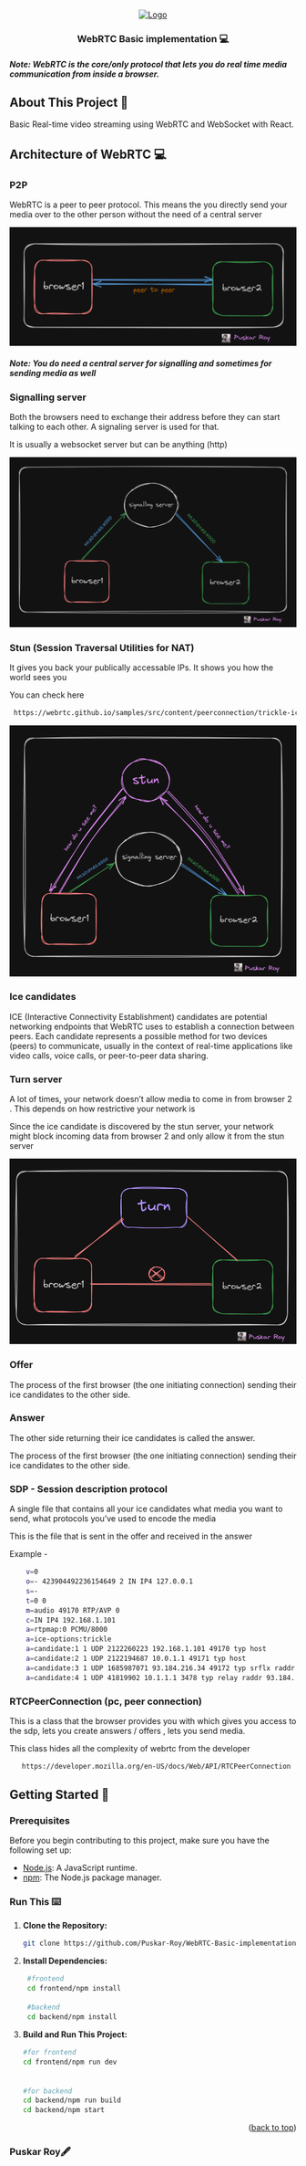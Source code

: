 <a name="readme-top"></a>

<br />
<div align="center">
  
 
<a href="https://github.com/Puskar-Roy/Attendance-System---Backend">
    <img src="https://webrtc.github.io/webrtc-org/assets/images/webrtc-logo-vert-retro-255x305.png" alt="Logo" width="120" height="150">
  </a>
  
<h3 align="center">WebRTC Basic implementation 💻 </h3>
  
</div>

##### Note: _WebRTC is the core/only protocol that lets you do real time media communication from inside a browser._

## About This Project 🌟

Basic Real-time video streaming using WebRTC and WebSocket with React.

## Architecture of WebRTC 💻

### P2P

WebRTC is a peer to peer protocol. This means the you directly send your media over to the other person without the need of a central server

![bingoctfgogreenlandingpage](./docs//assets/p2p.png)

##### Note: _You do need a central server for signalling and sometimes for sending media as well_


### Signalling server

Both the browsers need to exchange their address before they can start talking to each other. A signaling server is used for that.

It is usually a websocket server but can be anything (http)


![bingoctfgogreenlandingpage](./docs//assets/signallingserver.png)


### Stun (Session Traversal Utilities for NAT)

It gives you back your publically accessable IPs. It shows you how the world sees you

You can check here

```bash
 https://webrtc.github.io/samples/src/content/peerconnection/trickle-ice/
```


![bingoctfgogreenlandingpage](./docs//assets/stun.png)


### Ice candidates

ICE (Interactive Connectivity Establishment) candidates are potential networking endpoints that WebRTC uses to establish a connection between peers. Each candidate represents a possible method for two devices (peers) to communicate, usually in the context of real-time applications like video calls, voice calls, or peer-to-peer data sharing.


<!-- ![bingoctfgogreenlandingpage](./docs//assets/stun.png) -->


### Turn server

A lot of times, your network doesn’t allow media to come in from browser 2 . This depends on how restrictive your network is 

Since the ice candidate is discovered by the stun server, your network might block incoming data from browser 2 and only allow it from the stun server


![bingoctfgogreenlandingpage](./docs//assets/turn.png)


### Offer

The process of the first browser (the one initiating connection) sending their ice candidates to the other side.

### Answer

The other side returning their ice candidates is called the answer.

The process of the first browser (the one initiating connection) sending their ice candidates to the other side.

### SDP - Session description protocol

A single file that contains all your 
ice candidates
what media you want to send, what protocols you’ve used to encode the media

This is the file that is sent in the offer and received in the answer

Example - 
```bash
    v=0
    o=- 423904492236154649 2 IN IP4 127.0.0.1
    s=-
    t=0 0
    m=audio 49170 RTP/AVP 0
    c=IN IP4 192.168.1.101
    a=rtpmap:0 PCMU/8000
    a=ice-options:trickle
    a=candidate:1 1 UDP 2122260223 192.168.1.101 49170 typ host
    a=candidate:2 1 UDP 2122194687 10.0.1.1 49171 typ host
    a=candidate:3 1 UDP 1685987071 93.184.216.34 49172 typ srflx raddr     10.0.1.1 rport 49171
    a=candidate:4 1 UDP 41819902 10.1.1.1 3478 typ relay raddr 93.184.    216.34 rport 49172
```

### RTCPeerConnection (pc, peer connection)

This is a class that the browser provides you with which gives you access to the sdp, lets you create answers / offers , lets you send media.

This class hides all the complexity of webrtc from the developer

```bash
   https://developer.mozilla.org/en-US/docs/Web/API/RTCPeerConnection
```

## Getting Started 🚀

### Prerequisites

Before you begin contributing to this project, make sure you have the following set up:

- [Node.js](https://nodejs.org/): A JavaScript runtime.
- [npm](https://www.npmjs.com/): The Node.js package manager.




### Run This ⌨️

1. **Clone the Repository:**
   ```bash
   git clone https://github.com/Puskar-Roy/WebRTC-Basic-implementation
   ```
2. **Install Dependencies:**
   ```bash
    #frontend
    cd frontend/npm install

    #backend
    cd backend/npm install
   ```

3. **Build and Run This Project:**

   ```bash
   #for frontend
   cd frontend/npm run dev


   #for backend
   cd backend/npm run build
   cd backend/npm start
   ```



<p align="right">(<a href="#readme-top">back to top</a>)</p>

### Puskar Roy🖋️
